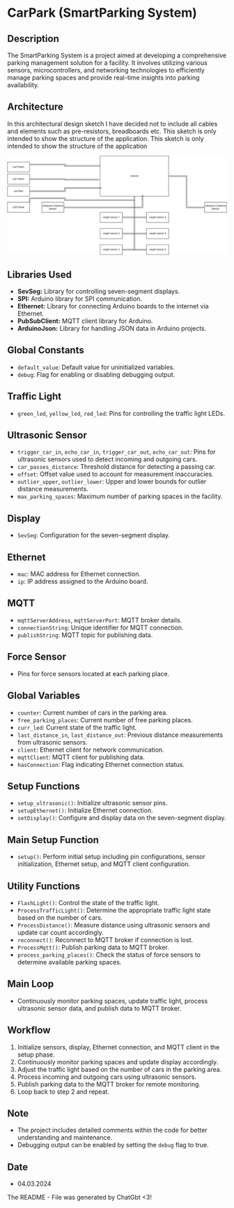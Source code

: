 # CarPark (SmartParking System)
## Description
The SmartParking System is a project aimed at developing a comprehensive parking management solution for a facility. It involves utilizing various sensors, microcontrollers, and networking technologies to efficiently manage parking spaces and provide real-time insights into parking availability.

## Architecture 
In this architectural design sketch I have decided not to include all cables and elements such as pre-resistors, breadboards etc. This sketch is only intended to show the structure of the application. This sketch is only intended to show the structure of the application

![architectural design sketch](./img/Architecture.png)

## Libraries Used
- **SevSeg:** Library for controlling seven-segment displays.
- **SPI:** Arduino library for SPI communication.
- **Ethernet:** Library for connecting Arduino boards to the internet via Ethernet.
- **PubSubClient:** MQTT client library for Arduino.
- **ArduinoJson:** Library for handling JSON data in Arduino projects.

## Global Constants
- `default_value`: Default value for uninitialized variables.
- `debug`: Flag for enabling or disabling debugging output.

## Traffic Light
- `green_led`, `yellow_led`, `red_led`: Pins for controlling the traffic light LEDs.

## Ultrasonic Sensor
- `trigger_car_in`, `echo_car_in`, `trigger_car_out`, `echo_car_out`: Pins for ultrasonic sensors used to detect incoming and outgoing cars.
- `car_passes_distance`: Threshold distance for detecting a passing car.
- `offset`: Offset value used to account for measurement inaccuracies.
- `outlier_upper`, `outlier_lower`: Upper and lower bounds for outlier distance measurements.
- `max_parking_spaces`: Maximum number of parking spaces in the facility.

## Display
- `SevSeg`: Configuration for the seven-segment display.

## Ethernet
- `mac`: MAC address for Ethernet connection.
- `ip`: IP address assigned to the Arduino board.

## MQTT
- `mqttServerAddress`, `mqttServerPort`: MQTT broker details.
- `connectionString`: Unique identifier for MQTT connection.
- `publishString`: MQTT topic for publishing data.

## Force Sensor
- Pins for force sensors located at each parking place.

## Global Variables
- `counter`: Current number of cars in the parking area.
- `free_parking_places`: Current number of free parking places.
- `curr_led`: Current state of the traffic light.
- `last_distance_in`, `last_distance_out`: Previous distance measurements from ultrasonic sensors.
- `client`: Ethernet client for network communication.
- `mqttClient`: MQTT client for publishing data.
- `hasConnection`: Flag indicating Ethernet connection status.

## Setup Functions
- `setup_ultrasonic()`: Initialize ultrasonic sensor pins.
- `setupEthernet()`: Initialize Ethernet connection.
- `setDisplay()`: Configure and display data on the seven-segment display.

## Main Setup Function
- `setup()`: Perform initial setup including pin configurations, sensor initialization, Ethernet setup, and MQTT client configuration.

## Utility Functions
- `FlashLight()`: Control the state of the traffic light.
- `ProcessTrafficLight()`: Determine the appropriate traffic light state based on the number of cars.
- `ProcessDistance()`: Measure distance using ultrasonic sensors and update car count accordingly.
- `reconnect()`: Reconnect to MQTT broker if connection is lost.
- `ProcessMqtt()`: Publish parking data to MQTT broker.
- `process_parking_places()`: Check the status of force sensors to determine available parking spaces.

## Main Loop
- Continuously monitor parking spaces, update traffic light, process ultrasonic sensor data, and publish data to MQTT broker.

## Workflow
1. Initialize sensors, display, Ethernet connection, and MQTT client in the setup phase.
2. Continuously monitor parking spaces and update display accordingly.
3. Adjust the traffic light based on the number of cars in the parking area.
4. Process incoming and outgoing cars using ultrasonic sensors.
5. Publish parking data to the MQTT broker for remote monitoring.
6. Loop back to step 2 and repeat.

## Note
- The project includes detailed comments within the code for better understanding and maintenance.
- Debugging output can be enabled by setting the `debug` flag to true.

## Date
- 04.03.2024

The README - File was generated by ChatGbt <3!
